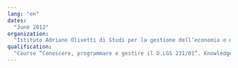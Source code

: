 ```yaml
---
lang: "en"
dates:
  "June 2012"
organization:
  "Istituto Adriano Olivetti di Studi per la gestione dell’economia e delle aziende, Ancona, Italy"
qualification:
  "Course “Conoscere, programmare e gestire il D.LGS 231/01”. Knowledge of the model 0321/01, supervisory body tasks, real case scenarios"
---
```

